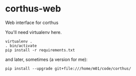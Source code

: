 corthus-web
===========

Web interface for corthus

You'll need virtualenv here.

    virtualenv .
    . bin/activate
    pip install -r requirements.txt
    
and later, sometimes (a version for me):
    
    pip install --upgrade git+file:///home/m01/code/corthus/

